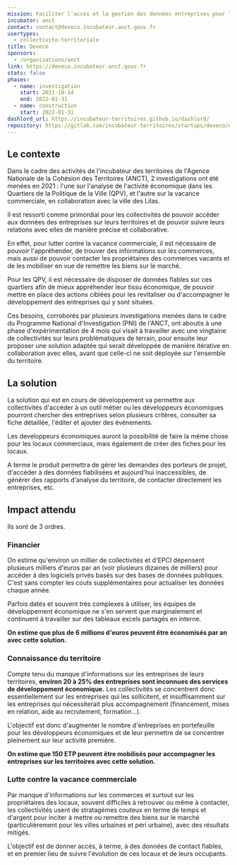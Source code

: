 ```yaml
---
mission: Faciliter l'accès et la gestion des données entreprises pour les collectivités
incubator: anct
contact: contact@deveco.incubateur.anct.gouv.fr
usertypes:
  - collectivite-territoriale
title: Deveco
sponsors:
  - /organisations/anct
link: https://deveco.incubateur.anct.gouv.fr
stats: false
phases:
  - name: investigation
    start: 2021-10-14
    end: 2022-01-31
  - name: construction
    start: 2022-01-31
dashlord_url: https://incubateur-territoires.github.io/dashlord/
repository: https://gitlab.com/incubateur-territoires/startups/deveco/deveco
---
```

## Le contexte

Dans le cadre des activités de l'incubateur des territoires de l'Agence Nationale de la Cohésion des Territoires (ANCT), 2 investigations ont été menées en 2021 : l'une sur l'analyse de l'activité économique dans les Quartiers de la Politique de la Ville (QPV), et l'autre sur la vacance commerciale,  en collaboration avec la ville des Lilas.

Il est ressorti comme primordial pour les collectivités de pouvoir accéder aux données des entreprises sur leurs territoires et de pouvoir suivre leurs relations avec elles de manière précise et collaborative.

En effet, pour lutter contre la vacance commerciale, il est nécessaire de pouvoir l'appréhender, de trouver des informations sur les commerces, mais aussi de pouvoir contacter les propriétaires des commerces vacants et de les mobiliser en vue de remettre les biens sur le marché.

Pour les QPV, il est nécessaire de disposer de données fiables sur ces quartiers afin de mieux appréhender leur tissu économique, de pouvoir mettre en place des actions ciblées pour les revitaliser ou d'accompagner le développement des entreprises qui y sont situées.

Ces besoins, corroborés par plusieurs investigations menées dans le cadre du Programme National d'Investigation (PNI) de l'ANCT, ont aboutis à une phase d'expérimentation de 4 mois qui visait à travailler avec une vingtaine de collectivités sur leurs problématiques de terrain, pour ensuite leur proposer une solution adaptée qui serait développée de manière itérative en collaboration avec elles, avant que celle-ci ne soit déployée sur l'ensemble du territoire.

## La solution 

La solution qui est en cours de développement va permettre aux collectivités d'accéder à un outil métier ou les développeurs économiques pourront chercher des entreprises selon plusieurs critères, consulter sa fiche détaillée, l'éditer et ajouter des événements.

Les developpeurs économiques auront la possibilité de faire la même chose pour les locaux commerciaux, mais également de créer des fiches pour les locaux.

A terme le produit permettra de gérer les demandes des porteurs de projet, d'accéder à des données fiabilisées et aujourd'hui inaccessibles, de générer des rapports d'analyse du territoire, de contacter directement les entreprises, etc.

## Impact attendu

Ils sont de 3 ordres. 

### Financier

On estime qu'environ un millier de collectivités et d'EPCI dépensent plusieurs milliers d'euros par an (voir plusieurs dizaines de milliers) pour accéder à des logiciels privés basés sur des bases de données publiques. C'est sans compter les couts supplémentaires pour actualiser les données chaque année.

Parfois datés et souvent très complexes à utiliser, les équipes de développement économique ne s'en servent que marginalement et continuent à travailler sur des tableaux excels partagés en interne. 

**On estime que plus de 6 millions d'euros peuvent être économisés par an avec cette solution.**

### Connaissance du territoire

Compte tenu du manque d'informations sur les entreprises de leurs territoires, **environ 20 à 25% des entreprises sont inconnues des services de développement économique.** Les collectivités se concentrent donc essentiellement sur les entreprises qui les sollicitent, et insuffisamment sur les entreprises qui nécessiterait plus accompagnement (financement, mises en relation, aide au recrutement, formation...).

L'objectif est donc d'augmenter le nombre d'entreprises en portefeuille pour les développeurs économiques et de leur permettre de se concentrer pleinement sur leur activité première.

**On estime que 150 ETP peuvent être mobilisés pour accompagner les entreprises sur les territoires avec cette solution.**

### Lutte contre la vacance commerciale

Par manque d'informations sur les commerces et surtout sur les propriétaires des locaux, souvent difficiles à retrouver ou même à contacter, les collectivités usent de stratagèmes couteux en terme de temps et d'argent pour inciter à mettre ou remettre des biens sur le marché (particulièrement pour les villes urbaines et péri urbaine), avec des résultats mitigés.

L'objectif est de donner accès, à terme, à des données de contact fiables, et en premier lieu de suivre l'évolution de ces locaux et de leurs occupants.

